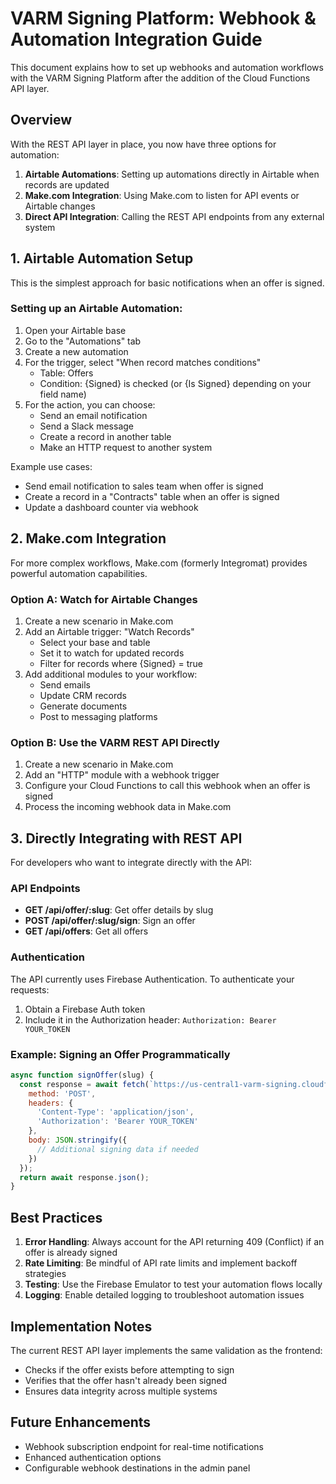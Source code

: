 # VARM Signing Platform: Webhook & Automation Integration Guide

This document explains how to set up webhooks and automation workflows with the VARM Signing Platform after the addition of the Cloud Functions API layer.

## Overview

With the REST API layer in place, you now have three options for automation:

1. **Airtable Automations**: Setting up automations directly in Airtable when records are updated
2. **Make.com Integration**: Using Make.com to listen for API events or Airtable changes
3. **Direct API Integration**: Calling the REST API endpoints from any external system

## 1. Airtable Automation Setup

This is the simplest approach for basic notifications when an offer is signed.

### Setting up an Airtable Automation:

1. Open your Airtable base
2. Go to the "Automations" tab
3. Create a new automation
4. For the trigger, select "When record matches conditions"
   - Table: Offers
   - Condition: {Signed} is checked (or {Is Signed} depending on your field name)
5. For the action, you can choose:
   - Send an email notification
   - Send a Slack message
   - Create a record in another table
   - Make an HTTP request to another system

Example use cases:
- Send email notification to sales team when offer is signed
- Create a record in a "Contracts" table when an offer is signed
- Update a dashboard counter via webhook

## 2. Make.com Integration

For more complex workflows, Make.com (formerly Integromat) provides powerful automation capabilities.

### Option A: Watch for Airtable Changes

1. Create a new scenario in Make.com
2. Add an Airtable trigger: "Watch Records"
   - Select your base and table
   - Set it to watch for updated records
   - Filter for records where {Signed} = true
3. Add additional modules to your workflow:
   - Send emails
   - Update CRM records
   - Generate documents
   - Post to messaging platforms

### Option B: Use the VARM REST API Directly

1. Create a new scenario in Make.com
2. Add an "HTTP" module with a webhook trigger
3. Configure your Cloud Functions to call this webhook when an offer is signed
4. Process the incoming webhook data in Make.com

## 3. Directly Integrating with REST API

For developers who want to integrate directly with the API:

### API Endpoints

- **GET /api/offer/:slug**: Get offer details by slug
- **POST /api/offer/:slug/sign**: Sign an offer
- **GET /api/offers**: Get all offers

### Authentication

The API currently uses Firebase Authentication. To authenticate your requests:

1. Obtain a Firebase Auth token
2. Include it in the Authorization header: `Authorization: Bearer YOUR_TOKEN`

### Example: Signing an Offer Programmatically

```javascript
async function signOffer(slug) {
  const response = await fetch(`https://us-central1-varm-signing.cloudfunctions.net/api/offer/${slug}/sign`, {
    method: 'POST',
    headers: {
      'Content-Type': 'application/json',
      'Authorization': 'Bearer YOUR_TOKEN'
    },
    body: JSON.stringify({
      // Additional signing data if needed
    })
  });
  return await response.json();
}
```

## Best Practices

1. **Error Handling**: Always account for the API returning 409 (Conflict) if an offer is already signed
2. **Rate Limiting**: Be mindful of API rate limits and implement backoff strategies
3. **Testing**: Use the Firebase Emulator to test your automation flows locally
4. **Logging**: Enable detailed logging to troubleshoot automation issues

## Implementation Notes

The current REST API layer implements the same validation as the frontend:

- Checks if the offer exists before attempting to sign
- Verifies that the offer hasn't already been signed
- Ensures data integrity across multiple systems

## Future Enhancements

- Webhook subscription endpoint for real-time notifications
- Enhanced authentication options
- Configurable webhook destinations in the admin panel
